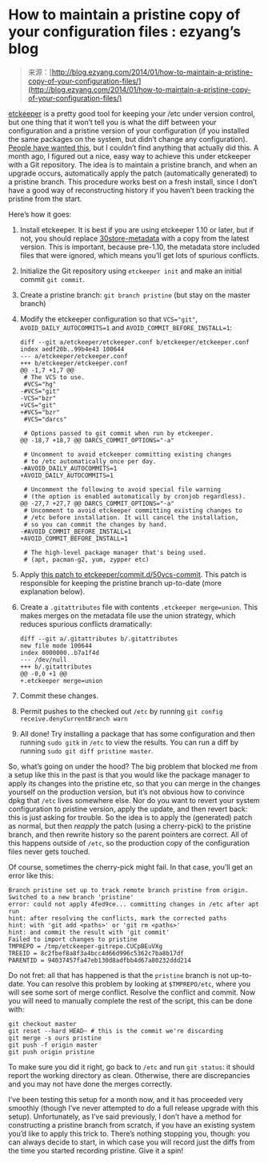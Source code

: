 <!--yml
category: 未分类
date: 2024-07-01 18:17:15
-->

# How to maintain a pristine copy of your configuration files : ezyang’s blog

> 来源：[http://blog.ezyang.com/2014/01/how-to-maintain-a-pristine-copy-of-your-configuration-files/](http://blog.ezyang.com/2014/01/how-to-maintain-a-pristine-copy-of-your-configuration-files/)

[etckeeper](http://joeyh.name/code/etckeeper/) is a pretty good tool for keeping your /etc under version control, but one thing that it won’t tell you is what the diff between your configuration and a pristine version of your configuration (if you installed the same packages on the system, but didn’t change any configuration). [People have wanted this](https://blueprints.launchpad.net/ubuntu/+spec/foundations-q-dpkg-pristine-conffiles), but I couldn’t find anything that actually did this. A month ago, I figured out a nice, easy way to achieve this under etckeeper with a Git repository. The idea is to maintain a pristine branch, and when an upgrade occurs, automatically apply the patch (automatically generated) to a pristine branch. This procedure works best on a fresh install, since I don’t have a good way of reconstructing history if you haven’t been tracking the pristine from the start.

Here’s how it goes:

1.  Install etckeeper. It is best if you are using etckeeper 1.10 or later, but if not, you should replace [30store-metadata](https://github.com/joeyh/etckeeper/blob/master/pre-commit.d/30store-metadata) with a copy from the latest version. This is important, because pre-1.10, the metadata store included files that were ignored, which means you’ll get lots of spurious conflicts.

2.  Initialize the Git repository using `etckeeper init` and make an initial commit `git commit`.

3.  Create a pristine branch: `git branch pristine` (but stay on the master branch)

4.  Modify the etckeeper configuration so that `VCS="git"`, `AVOID_DAILY_AUTOCOMMITS=1` and `AVOID_COMMIT_BEFORE_INSTALL=1`:

    ```
    diff --git a/etckeeper/etckeeper.conf b/etckeeper/etckeeper.conf
    index aedf20b..99b4e43 100644
    --- a/etckeeper/etckeeper.conf
    +++ b/etckeeper/etckeeper.conf
    @@ -1,7 +1,7 @@
     # The VCS to use.
     #VCS="hg"
    -#VCS="git"
    -VCS="bzr"
    +VCS="git"
    +#VCS="bzr"
     #VCS="darcs"

     # Options passed to git commit when run by etckeeper.
    @@ -18,7 +18,7 @@ DARCS_COMMIT_OPTIONS="-a"

     # Uncomment to avoid etckeeper committing existing changes
     # to /etc automatically once per day.
    -#AVOID_DAILY_AUTOCOMMITS=1
    +AVOID_DAILY_AUTOCOMMITS=1

     # Uncomment the following to avoid special file warning
     # (the option is enabled automatically by cronjob regardless).
    @@ -27,7 +27,7 @@ DARCS_COMMIT_OPTIONS="-a"
     # Uncomment to avoid etckeeper committing existing changes to
     # /etc before installation. It will cancel the installation,
     # so you can commit the changes by hand.
    -#AVOID_COMMIT_BEFORE_INSTALL=1
    +AVOID_COMMIT_BEFORE_INSTALL=1

     # The high-level package manager that's being used.
     # (apt, pacman-g2, yum, zypper etc)

    ```

5.  Apply [this patch to etckeeper/commit.d/50vcs-commit](http://web.mit.edu/~ezyang/Public/etckeeper-pristine.patch). This patch is responsible for keeping the pristine branch up-to-date (more explanation below).

6.  Create a `.gitattributes` file with contents `.etckeeper merge=union`. This makes merges on the metadata file use the union strategy, which reduces spurious conflicts dramatically:

    ```
    diff --git a/.gitattributes b/.gitattributes
    new file mode 100644
    index 0000000..b7a1f4d
    --- /dev/null
    +++ b/.gitattributes
    @@ -0,0 +1 @@
    +.etckeeper merge=union

    ```

7.  Commit these changes.

8.  Permit pushes to the checked out `/etc` by running `git config receive.denyCurrentBranch warn`

9.  All done! Try installing a package that has some configuration and then running `sudo gitk` in `/etc` to view the results. You can run a diff by running `sudo git diff pristine master`.

So, what’s going on under the hood? The big problem that blocked me from a setup like this in the past is that you would like the package manager to apply its changes into the pristine etc, so that you can merge in the changes yourself on the production version, but it’s not obvious how to convince dpkg that `/etc` lives somewhere else. Nor do you want to revert your system configuration to pristine version, apply the update, and then revert back: this is just asking for trouble. So the idea is to apply the (generated) patch as normal, but then *reapply* the patch (using a cherry-pick) to the pristine branch, and then rewrite history so the parent pointers are correct. All of this happens outside of `/etc`, so the production copy of the configuration files never gets touched.

Of course, sometimes the cherry-pick might fail. In that case, you’ll get an error like this:

```
Branch pristine set up to track remote branch pristine from origin.
Switched to a new branch 'pristine'
error: could not apply 4fed9ce... committing changes in /etc after apt run
hint: after resolving the conflicts, mark the corrected paths
hint: with 'git add <paths>' or 'git rm <paths>'
hint: and commit the result with 'git commit'
Failed to import changes to pristine
TMPREPO = /tmp/etckeeper-gitrepo.CUCpBEuVXg
TREEID = 8c2fbef8a8f3a4bcc4d66d996c5362c7ba8b17df
PARENTID = 94037457fa47eb130d8adfbb4d67a80232ddd214

```

Do not fret: all that has happened is that the `pristine` branch is not up-to-date. You can resolve this problem by looking at `$TMPREPO/etc`, where you will see some sort of merge conflict. Resolve the conflict and commit. Now you will need to manually complete the rest of the script, this can be done with:

```
git checkout master
git reset --hard HEAD~ # this is the commit we're discarding
git merge -s ours pristine
git push -f origin master
git push origin pristine

```

To make sure you did it right, go back to `/etc` and run `git status`: it should report the working directory as clean. Otherwise, there are discrepancies and you may not have done the merges correctly.

I’ve been testing this setup for a month now, and it has proceeded very smoothly (though I’ve never attempted to do a full release upgrade with this setup). Unfortunately, as I’ve said previously, I don’t have a method for constructing a pristine branch from scratch, if you have an existing system you’d like to apply this trick to. There’s nothing stopping you, though: you can always decide to start, in which case you will record just the diffs from the time you started recording pristine. Give it a spin!